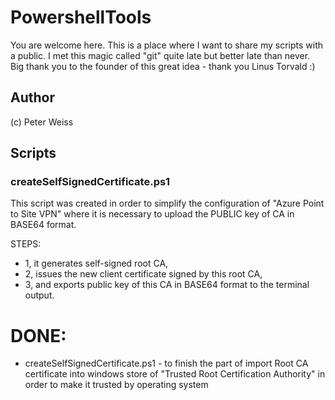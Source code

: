 # PowershellTools
You are welcome here. This is a place where I want to share my scripts with a public. I met this magic called "git" quite late but better late than never. Big thank you to the founder of this great idea - thank you Linus Torvald :)
## Author
(c) Peter Weiss

## Scripts
### createSelfSignedCertificate.ps1
This script was created in order to simplify the configuration of "Azure Point to Site VPN" where it is necessary to upload the PUBLIC key of CA in BASE64 format.

STEPS:
* 1, it generates self-signed root CA,  
* 2, issues the new client certificate signed by this root CA,
* 3, and exports public key of this CA in BASE64 format to the terminal output.

# DONE:
* createSelfSignedCertificate.ps1 - to finish the part of import Root CA certificate into windows store of "Trusted Root Certification Authority" in order to make it trusted by operating system


